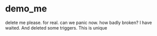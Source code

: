 # demo_me
delete me please. for real. can we panic now. how badly broken? I have waited. And deleted some triggers. This is unique


